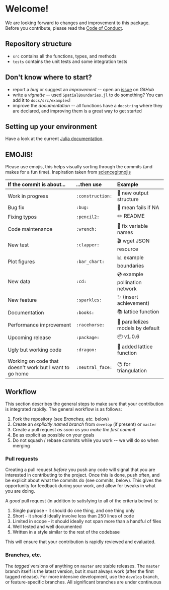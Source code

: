 # Welcome!

We are looking forward to changes and improvement to this package. Before you
contribute, please read the [Code of Conduct][CoC].

[CoC]: https://github.com/EcoJulia/SpatialBoundaries.jl/blob/master/CODE_OF_CONDUCT.md

## Repository structure

- `src` contains all the functions, types, and methods
- `tests` contains the unit tests and some integration tests

## Don't know where to start?

- report a *bug* or suggest an *improvement* -- open an [issue] on *GitHub*
- write a *vignette* -- used `SpatialBoundaries.jl` to do something? You can add it to `docs/src/examples`!
- improve the *documentation* -- all functions have a `docstring` where they are declared, and improving them is a great way to get started

[issue]: https://github.com/EcoJulia/SpatialBoundaries.jl/issues

## Setting up your environment

Have a look at the current [Julia documentation][pkgdoc].

[pkgdoc]: https://docs.julialang.org/en/stable/manual/packages/#Making-changes-to-an-existing-package-1

## EMOJIS!

Please use emojis, this helps visually sorting through the commits (and makes for a 
fun time). Inspiration taken from [sciencegitmojis](https://github.com/MichielStock/sciencegitmojis)

| If the commit is about...                               | ...then use        | Example                                        |
|:--------------------------------------------------------|:-------------------|:-----------------------------------------------|
| Work in progress                                        | `:construction:`   | :construction: new output structure            |
| Bug fix                                                 | `:bug:`            | :bug: mean fails if NA                         |
| Fixing typos                                            | `:pencil2:`        | :pencil2: README                               |
| Code maintenance                                        | `:wrench:`         | :wrench: fix variable names                    |
| New test                                                | `:clapper:`        | :clapper: wget JSON resource                   |
| Plot figures                                            | `:bar_chart:`      | :bar_chart: example boundaries                 |
| New data                                                | `:cd:`             | :cd: example pollination network               |
| New feature                                             | `:sparkles:`       | :sparkles: (insert achievement)                |
| Documentation                                           | `:books:`          | :books: lattice function                       |
| Performance improvement                                 | `:racehorse:`      | :racehorse: parallelizes models by default     |
| Upcoming release                                        | `:package:`        | :package: v1.0.6                               |
| Ugly but working code                                   | `:dragon:`         | :dragon: added lattice function                |
| Working on code that doesn't work but I want to go home | `:neutral_face:`   | :neutral_face: for triangulation               |

## Workflow

This section describes the general steps to make sure that your contribution is
integrated rapidly. The general workflow is as follows:

1. Fork the repository (see *Branches, etc.* below)
2. Create an *explicitly named branch* from `develop` (if present) or `master`
3. Create a pull request *as soon as you make the first commit*
4. Be as explicit as possible on your goals
5. Do not squash / rebase commits while you work -- we will do so when merging

### Pull requests

Creating a pull request *before* you push any code will signal that you are
interested in contributing to the project. Once this is done, push often, and be
explicit about what the commits do (see commits, below). This gives the
opportunity for feedback during your work, and allow for tweaks in what you are
doing.

A *good* pull request (in addition to satisfying to all of the criteria below)
is:

1. Single purpose - it should do one thing, and one thing only
2. Short - it should ideally involve less than 250 lines of code
3. Limited in scope - it should ideally not span more than a handful of files
4. Well tested and well documented
5. Written in a style similar to the rest of the codebase

This will ensure that your contribution is rapidly reviewed and evaluated.

### Branches, etc.

The *tagged* versions of anything on `master` are stable releases. The `master`
branch itself is the latest version, but it *must* always work (after the first
tagged release). For more intensive development, use the `develop` branch, or
feature-specific branches. All significant branches are under continuous